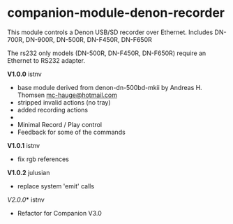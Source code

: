 # companion-module-denon-recorder

This module controls a Denon USB/SD recorder over Ethernet.
Includes DN-700R, DN-900R, DN-500R, DN-F450R, DN-F650R

The rs232 only models (DN-500R, DN-F450R, DN-F650R) require an Ethernet to RS232 adapter.


**V1.0.0** istnv
* base module derived from denon-dn-500bd-mkii by Andreas H. Thomsen <mc-hauge@hotmail.com>
* stripped invalid actions (no tray)
* added recording actions
*
* Minimal Record / Play control
* Feedback for some of the commands

**V1.0.1** istnv
* fix rgb references

**V1.0.2** julusian
* replace system 'emit' calls

*V2.0.0** istnv
* Refactor for Companion V3.0